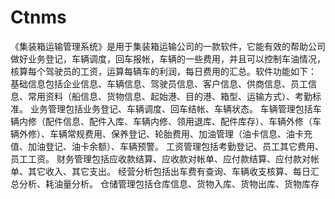 # Ctnms
 《集装箱运输管理系统》是用于集装箱运输公司的一款软件，它能有效的帮助公司做好业务登记，车辆调度，回车报帐，车辆的一些费用，并且可以控制车油情况，核算每个驾驶员的工资，运算每辆车的利润，每日费用的汇总。软件功能如下：  基础信息包括企业信息、车辆信息、驾驶员信息、客户信息、供商信息、员工信息、常用资料（船信息、货物信息、起始港、目的港、箱型、运输方式）、考勤标准。  业务管理包括业务登记、车辆调度、回车结帐、车辆状态。  车辆管理包括车辆内修（配件信息、配件入库、车辆内修、领用退库、配件库存）、车辆外修（车辆外修）、车辆常规费用、保养登记、轮胎费用、加油管理（油卡信息、油卡充值、加油登记、油卡余额）、车辆预警。  工资管理包括考勤登记、员工其它费用、员工工资。  财务管理包括应收款结算、应收款对帐单、应付款结算、应付款对帐单、其它收入、其它支出。  经营分析包括出车费有查询、车辆收支核算、每日汇总分析、耗油量分析。  仓储管理包括仓库信息、货物入库、货物出库、货物库存
